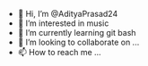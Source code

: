 - 👋 Hi, I’m @AdityaPrasad24
- 👀 I’m interested in music
- 🌱 I’m currently learning git bash
- 💞️ I’m looking to collaborate on ...
- 📫 How to reach me ...

<!---
AdityaPrasad24/AdityaPrasad24 is a ✨ special ✨ repository because its `README.md` (this file) appears on your GitHub profile.
You can click the Preview link to take a look at your changes.
--->
